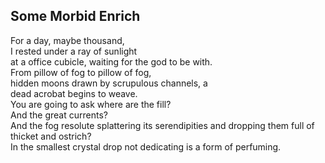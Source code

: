 Some Morbid Enrich
------------------
For a day, maybe thousand,  
I rested under a ray of sunlight  
at a office cubicle, waiting for the god to be with.  
From pillow of fog to pillow of fog,  
hidden moons drawn by scrupulous channels, a  
dead acrobat begins to weave.  
You are going to ask where are the fill?  
And the great currents?  
And the fog resolute splattering its serendipities and dropping them full of  
thicket and ostrich?  
In the smallest crystal drop not dedicating is a form of perfuming.  
